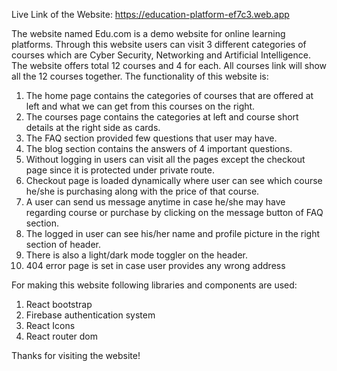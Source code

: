 Live Link of the Website: https://education-platform-ef7c3.web.app

<!-- All about Edu.com -->

The website named Edu.com is a demo website for online learning platforms. Through this website users can visit 3 different categories of courses which are Cyber Security, Networking and Artificial Intelligence. The website offers total 12 courses and 4 for each. All courses link will show all the 12 courses together. The functionality of this website is:
 
 1. The home page contains the categories of courses that are offered at left and what we can get from this courses on the right.
 2. The courses page contains the categories at left and course short details at the right side as cards.
 3. The FAQ section provided few questions that user may have.
 4. The blog section contains the answers of 4 important questions. 
 5. Without logging in users can visit all the pages except the checkout page since it is protected under private route.
 6. Checkout page is loaded dynamically where user can see which course he/she is purchasing along with the price of that course. 
 7. A user can send us message anytime in case he/she may have regarding course or purchase by clicking on the message button of FAQ section. 
 7. The logged in user can see his/her name and profile picture in the right section of header.
 8. There is also a light/dark mode toggler on the header.
 9. 404 error page is set in case user provides any wrong address


 For making this website following libraries and components are used:
 1. React bootstrap
 2. Firebase authentication system
 3. React Icons
 4. React router dom

 Thanks for visiting the website!